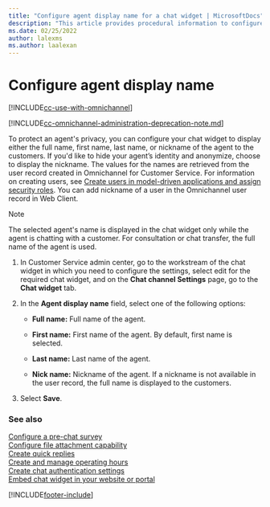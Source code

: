 ```yaml
---
title: "Configure agent display name for a chat widget | MicrosoftDocs"
description: "This article provides procedural information to configure an agent's display name for a chat widget in Omnichannel for Customer Service."
ms.date: 02/25/2022
author: lalexms
ms.author: laalexan
---
```


# Configure agent display name

[!INCLUDE[cc-use-with-omnichannel](../../includes/cc-use-with-omnichannel.md)]

[!INCLUDE[cc-omnichannel-administration-deprecation-note.md](../../includes/cc-omnichannel-administration-deprecation-note.md)]

To protect an agent's privacy, you can configure your chat widget to display either the full name, first name, last name, or nickname of the agent to the customers. If you'd like to hide your agent’s identity and anonymize, choose to display the nickname. The values for the names are retrieved from the user record created in Omnichannel for Customer Service. For information on creating users, see [Create users in model-driven applications and assign security roles](/power-platform/admin/create-users-assign-online-security-roles). You can add nickname of a user in the Omnichannel user record in Web Client.

> [!NOTE]
> The selected agent's name is displayed in the chat widget only while the agent is chatting with a customer. For consultation or chat transfer, the full name of the agent is used.

1. In Customer Service admin center, go to the workstream of the chat widget in which you need to configure the settings, select edit for the required chat widget, and on the **Chat channel Settings** page, go to the **Chat widget** tab.

1. In the **Agent display name** field, select one of the following options:

    - **Full name:** Full name of the agent.

    - **First name:** First name of the agent. By default, first name is selected.

    - **Last name:** Last name of the agent.

    - **Nick name:** Nickname of the agent. If a nickname is not available in the user record, the full name is displayed to the customers.

1. Select **Save**.

### See also

[Configure a pre-chat survey](configure-pre-chat-survey.md) <br>
[Configure file attachment capability](configure-file-attachment.md)<br>
[Create quick replies](create-quick-replies.md) <br>
[Create and manage operating hours](create-operating-hours.md) <br>
[Create chat authentication settings](create-chat-auth-settings.md) <br> 
[Embed chat widget in your website or portal](embed-chat-widget-portal.md)


[!INCLUDE[footer-include](../../includes/footer-banner.md)]
